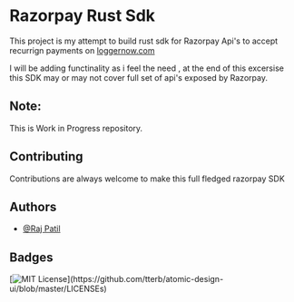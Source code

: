 # Razorpay Rust Sdk

This project is my attempt to build rust sdk for Razorpay Api's to accept recurrign payments on [loggernow.com](loggernow.com)

I will be adding functinality as i feel the need , at the end of this excersise this SDK may or may not cover full set of api's exposed by Razorpay.



## Note: 
This is Work in Progress repository.


## Contributing

Contributions are always welcome to make this full fledged razorpay SDK



## Authors

- [@Raj Patil](https://www.github.com/OutOfBoundCats)


## Badges

[![MIT License](https://img.shields.io/apm/l/atomic-design-ui.svg?)](https://github.com/tterb/atomic-design-ui/blob/master/LICENSEs)

